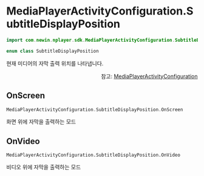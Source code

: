 # MediaPlayerActivityConfiguration.SubtitleDisplayPosition

```kotlin
import com.newin.nplayer.sdk.MediaPlayerActivityConfiguration.SubtitleDisplayPosition
```

```kotlin
enum class SubtitleDisplayPosition
```

현재 미디어의 자막 출력 위치를 나타냅니다.

<div align="right">
참고: <a href="../../class/media-player-activity-configuration/home.md">MediaPlayerActivityConfiguration</a>
</div>

## OnScreen

```kotlin
MediaPlayerActivityConfiguration.SubtitleDisplayPosition.OnScreen
```

화면 위에 자막을 출력하는 모드

## OnVideo

```kotln
MediaPlayerActivityConfiguration.SubtitleDisplayPosition.OnVideo
```

비디오 위에 자막을 출력하는 모드